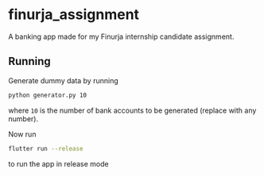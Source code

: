 # finurja_assignment

A banking app made for my Finurja internship candidate assignment.

## Running
Generate dummy data by running
```bash
python generator.py 10
```
where `10` is the number of bank accounts to be generated (replace with any number).


Now run
```bash
flutter run --release
```
to run the app in release mode